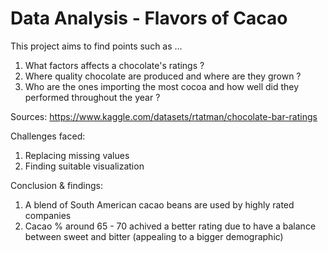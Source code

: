 # Data Analysis - Flavors of Cacao 
This project aims to find points such as ... 
1. What factors affects a chocolate's ratings ?
2. Where quality chocolate are produced and where are they grown ? 
3. Who are the ones importing the most cocoa and how well did they performed throughout the year ?

Sources: https://www.kaggle.com/datasets/rtatman/chocolate-bar-ratings 

Challenges faced:  
1. Replacing missing values 
2. Finding suitable visualization

Conclusion & findings: 
1. A blend of South American cacao beans are used by highly rated companies 
2. Cacao % around 65 - 70 achived a better rating due to have a balance between sweet and bitter (appealing to a bigger demographic)
